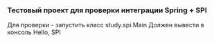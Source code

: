 ### Тестовый проект для проверки интеграции Spring + SPI

Для проверки - запустить класс study.spi.Main
Должен вывести в консоль Hello, SPI
